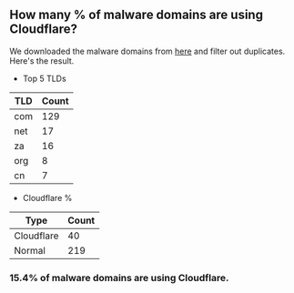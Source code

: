 ## How many % of malware domains are using Cloudflare?


We downloaded the malware domains from [here](https://urlhaus.abuse.ch) and filter out duplicates.
Here's the result.


[//]: # (start replacement)


- Top 5 TLDs

| TLD | Count |
| --- | --- |
| com | 129 |
| net | 17 |
| za | 16 |
| org | 8 |
| cn | 7 |


- Cloudflare %

| Type | Count |
| --- | --- |
| Cloudflare | 40 |
| Normal | 219 |


### 15.4% of malware domains are using Cloudflare.